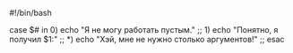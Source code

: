 
#!/bin/bash

case $# in
    0)
        echo "Я не могу работать пустым."
        ;;
    1)
        echo "Понятно, я получил $1:"
        ;;
    *)
        echo "Хэй, мне не нужно столько аргументов!"
        ;;
esac

